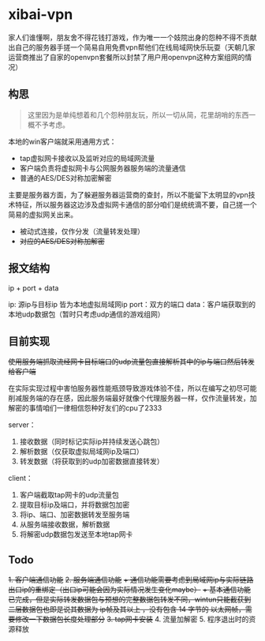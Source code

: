 # xibai-vpn

家人们谁懂啊，朋友舍不得花钱打游戏，作为唯一一个妓院出身的怨种不得不贡献出自己的服务器手搓一个简易自用免费vpn帮他们在线局域网快乐玩耍（天朝几家运营商推出了自家的openvpn套餐所以封禁了用户用openvpn这种方案组网的情况）

## 构思

>这里因为是单纯想着和几个怨种朋友玩，所以一切从简，花里胡哨的东西一概不予考虑。

本地的win客户端就采用通用方式：

+ tap虚拟网卡接收以及监听对应的局域网流量
+ 客户端负责将虚拟网卡与公网服务器服务端的流量通信
+ 普通的AES/DES对称加密解密

主要是服务器方面，为了躲避服务器运营商的查封，所以不能留下太明显的vpn技术特征，所以服务器这边涉及虚拟网卡通信的部分咱们是统统滴不要，自己搓一个简易的虚拟网关出来。

+ 被动式连接，仅作分发（流量转发处理）
+ ~~对应的AES/DES对称加解密~~

## 报文结构

ip + port + data

ip:   源ip与目标ip 皆为本地虚拟局域网ip
port：双方的端口
data：客户端获取到的本地udp数据包（暂时只考虑udp通信的游戏组网）

## 目前实现

~~使用服务端抓取流经网卡目标端口的udp流量包直接解析其中的ip与端口然后转发给客户端~~

在实际实现过程中害怕服务器性能瓶颈导致游戏体验不佳，所以在编写之初尽可能削减服务端的存在感，因此服务端最好就像个代理服务器一样，仅作流量转发，加解密的事情咱们一律相信怨种好友们的cpu了2333

server：

1. 接收数据（同时标记实际ip并持续发送心跳包）
2. 解析数据（仅获取虚拟局域网ip及端口）
3. 转发数据（将获取到的udp加密数据直接转发）

client：

1. 客户端截取tap网卡的udp流量包
2. 提取目标ip及端口，并将数据包加密
3. 将ip、端口、加密数据转发至服务端
4. 从服务端接收数据，解析数据
5. 将解密udp数据包发送至本地tap网卡

## Todo

~~1. 客户端通信功能~~
~~2. 服务端通信功能~~
	~~+ 通信功能需要考虑到局域网ip与实际链路出口ip的重绑定（出口ip可能会因为实际情况发生变化maybe）~~
	~~+ 基本通信功能已完成，但是实际转发数据包与预想的完整数据包转发不同，wintun只能截获到二层数据包也即是说其数据为 ip帧及其以上 ，没有包含 14 字节的 以太网帧，需要修改一下数据包长度处理部分~~
~~3. tap网卡安装~~
4. 流量加解密
5. 程序退出时的资源释放